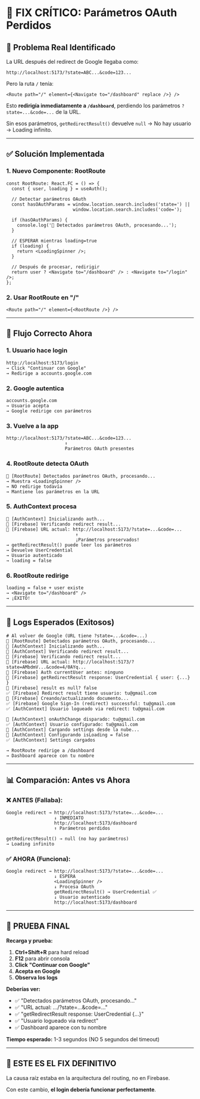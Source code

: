 # 🎯 FIX CRÍTICO: Parámetros OAuth Perdidos

## 🐛 Problema Real Identificado

La URL después del redirect de Google llegaba como:
```
http://localhost:5173/?state=ABC...&code=123...
```

Pero la ruta `/` tenía:
```tsx
<Route path="/" element={<Navigate to="/dashboard" replace />} />
```

Esto **redirigía inmediatamente a `/dashboard`**, perdiendo los parámetros `?state=...&code=...` de la URL.

Sin esos parámetros, `getRedirectResult()` devuelve `null` → No hay usuario → Loading infinito.

---

## ✅ Solución Implementada

### 1. Nuevo Componente: RootRoute
```tsx
const RootRoute: React.FC = () => {
  const { user, loading } = useAuth();
  
  // Detectar parámetros OAuth
  const hasOAuthParams = window.location.search.includes('state=') || 
                         window.location.search.includes('code=');
  
  if (hasOAuthParams) {
    console.log('🔵 Detectados parámetros OAuth, procesando...');
  }
  
  // ESPERAR mientras loading=true
  if (loading) {
    return <LoadingSpinner />;
  }
  
  // Después de procesar, redirigir
  return user ? <Navigate to="/dashboard" /> : <Navigate to="/login" />;
};
```

### 2. Usar RootRoute en "/"
```tsx
<Route path="/" element={<RootRoute />} />
```

---

## 🔄 Flujo Correcto Ahora

### 1. Usuario hace login
```
http://localhost:5173/login
→ Click "Continuar con Google"
→ Redirige a accounts.google.com
```

### 2. Google autentica
```
accounts.google.com
→ Usuario acepta
→ Google redirige con parámetros
```

### 3. Vuelve a la app
```
http://localhost:5173/?state=ABC...&code=123...
                      ↑
                      Parámetros OAuth presentes
```

### 4. RootRoute detecta OAuth
```
🔵 [RootRoute] Detectados parámetros OAuth, procesando...
→ Muestra <LoadingSpinner />
→ NO redirige todavía
→ Mantiene los parámetros en la URL
```

### 5. AuthContext procesa
```
🔵 [AuthContext] Inicializando auth...
🔵 [Firebase] Verificando redirect result...
🔵 [Firebase] URL actual: http://localhost:5173/?state=...&code=...
                          ↑
                          ¡Parámetros preservados!
→ getRedirectResult() puede leer los parámetros
→ Devuelve UserCredential
→ Usuario autenticado
→ loading = false
```

### 6. RootRoute redirige
```
loading = false + user existe
→ <Navigate to="/dashboard" />
→ ¡ÉXITO!
```

---

## 🧪 Logs Esperados (Exitosos)

```
# Al volver de Google (URL tiene ?state=...&code=...)
🔵 [RootRoute] Detectados parámetros OAuth, procesando...
🔵 [AuthContext] Inicializando auth...
🔵 [AuthContext] Verificando redirect result...
🔵 [Firebase] Verificando redirect result...
🔵 [Firebase] URL actual: http://localhost:5173/?state=AMbdmV...&code=4/0AYq...
🔵 [Firebase] Auth currentUser antes: ninguno
🔵 [Firebase] getRedirectResult response: UserCredential { user: {...} }
🔵 [Firebase] result es null? false
✅ [Firebase] Redirect result tiene usuario: tu@gmail.com
🔵 [Firebase] Creando/actualizando documento...
✅ [Firebase] Google Sign-In (redirect) successful: tu@gmail.com
✅ [AuthContext] Usuario logueado via redirect: tu@gmail.com

🔵 [AuthContext] onAuthChange disparado: tu@gmail.com
✅ [AuthContext] Usuario configurado: tu@gmail.com
🔵 [AuthContext] Cargando settings desde la nube...
🔵 [AuthContext] Configurando isLoading = false
✅ [AuthContext] Settings cargados

→ RootRoute redirige a /dashboard
→ Dashboard aparece con tu nombre
```

---

## 📊 Comparación: Antes vs Ahora

### ❌ ANTES (Fallaba):
```
Google redirect → http://localhost:5173/?state=...&code=...
                  ↓ INMEDIATO
                  http://localhost:5173/dashboard
                  ↑ Parámetros perdidos
                  
getRedirectResult() → null (no hay parámetros)
→ Loading infinito
```

### ✅ AHORA (Funciona):
```
Google redirect → http://localhost:5173/?state=...&code=...
                  ↓ ESPERA
                  <LoadingSpinner />
                  ↓ Procesa OAuth
                  getRedirectResult() → UserCredential ✅
                  ↓ Usuario autenticado
                  http://localhost:5173/dashboard
```

---

## 🎯 PRUEBA FINAL

**Recarga y prueba:**

1. **Ctrl+Shift+R** para hard reload
2. **F12** para abrir consola
3. **Click "Continuar con Google"**
4. **Acepta en Google**
5. **Observa los logs**

**Deberías ver:**
- ✅ "Detectados parámetros OAuth, procesando..."
- ✅ "URL actual: .../?state=...&code=..."
- ✅ "getRedirectResult response: UserCredential {...}"
- ✅ "Usuario logueado via redirect"
- ✅ Dashboard aparece con tu nombre

**Tiempo esperado:** 1-3 segundos (NO 5 segundos del timeout)

---

## 🚀 ESTE ES EL FIX DEFINITIVO

La causa raíz estaba en la arquitectura del routing, no en Firebase.

Con este cambio, **el login debería funcionar perfectamente**.
